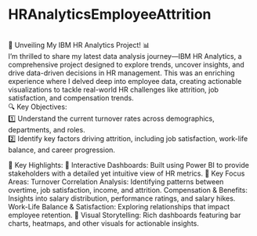 # HRAnalyticsEmployeeAttrition
<br>
🚀 Unveiling My IBM HR Analytics Project! 📊
<br>
I’m thrilled to share my latest data analysis journey—IBM HR Analytics, a comprehensive project designed to explore trends, uncover insights, and drive data-driven decisions in HR management. This was an enriching experience where I delved deep into employee data, creating actionable visualizations to tackle real-world HR challenges like attrition, job satisfaction, and compensation trends.

<br>
🔍 Key Objectives:
<br>
1️⃣ Understand the current turnover rates across demographics, departments, and roles.
<br>
2️⃣ Identify key factors driving attrition, including job satisfaction, work-life balance, and career progression.


📌 Key Highlights:
🔹 Interactive Dashboards: Built using Power BI to provide stakeholders with a detailed yet intuitive view of HR metrics.
🔹 Key Focus Areas:
Turnover Correlation Analysis: Identifying patterns between overtime, job satisfaction, income, and attrition.
Compensation & Benefits: Insights into salary distribution, performance ratings, and salary hikes.
Work-Life Balance & Satisfaction: Exploring relationships that impact employee retention.
🔹 Visual Storytelling: Rich dashboards featuring bar charts, heatmaps, and other visuals for actionable insights.

